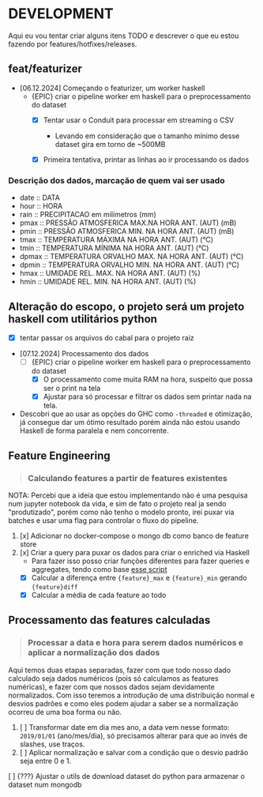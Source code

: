 # DEVELOPMENT

Aqui eu vou tentar criar alguns itens TODO e descrever o que eu estou fazendo por features/hotfixes/releases.

## feat/featurizer

* [06.12.2024] Começando o featurizer, um worker haskell
    - {EPIC} criar o pipeline worker em haskell para o preprocessamento do dataset
        - [x] Tentar usar o Conduit para processar em streaming o CSV
            - Levando em consideração que o tamanho mínimo desse dataset gira em torno de ~500MB
        - [x] Primeira tentativa, printar as linhas ao ir processando os dados


### Descrição dos dados, marcação de quem vai ser usado

- date :: DATA
- hour :: HORA
- rain :: PRECIPITACAO em milímetros (mm)
- pmax :: PRESSÃO ATMOSFERICA MAX.NA HORA ANT. (AUT) (mB)
- pmin :: PRESSÃO ATMOSFERICA MIN. NA HORA ANT. (AUT) (mB)
- tmax :: TEMPERATURA MÁXIMA NA HORA ANT. (AUT) (°C)
- tmin :: TEMPERATURA MÍNIMA NA HORA ANT. (AUT) (°C)
- dpmax :: TEMPERATURA ORVALHO MAX. NA HORA ANT. (AUT) (°C)
- dpmin :: TEMPERATURA ORVALHO MIN. NA HORA ANT. (AUT) (°C)
- hmax :: UMIDADE REL. MAX. NA HORA ANT. (AUT) (%)
- hmin :: UMIDADE REL. MIN. NA HORA ANT. (AUT) (%)


## Alteração do escopo, o projeto será um projeto haskell com utilitários python
- [x] tentar passar os arquivos do cabal para o projeto raiz


* [07.12.2024] Processamento dos dados
    - [ ] {EPIC} criar o pipeline worker em haskell para o preprocessamento do dataset
        - [x] O processamento come muita RAM na hora, suspeito que possa ser o print na tela
        - [x] Ajustar para só processar e filtrar os dados sem printar nada na tela.

* Descobri que ao usar as opções do GHC como `-threaded` e otimização, já consegue dar um ótimo resultado porém ainda não estou usando Haskell de forma paralela e nem concorrente.

## Feature Engineering
>### Calculando features a partir de features existentes

NOTA: Percebi que a ideia que estou implementando não é uma pesquisa num jupyter notebook da vida, e sim de fato o projeto real ja sendo "produtizado", porém como não tenho o modelo pronto, irei puxar via batches e usar uma flag para controlar o fluxo do pipeline.

1. [x] Adicionar no docker-compose o mongo db como banco de feature store
2. [x] Criar a query para puxar os dados para criar o enriched via Haskell
    - Para fazer isso posso criar funções diferentes para fazer queries e aggregates, tendo como base [esse script](scripts/mongo_enrich.js)
    - [x] Calcular a diferença entre `{feature}_max` e `{feature}_min` gerando `{feature}diff`
    - [x] Calcular a média de cada feature ao todo

## Processamento das features calculadas
>### Processar a data e hora para serem dados numéricos e aplicar a normalização dos dados

Aqui temos duas etapas separadas, fazer com que todo nosso dado calculado seja dados numéricos (pois só calculamos as features numéricas), e fazer com que nossos dados sejam devidamente normalizados. Com isso teremos a introdução de uma distribuição normal e desvios padrões e como eles podem ajudar a saber se a normalização ocorreu de uma boa forma ou não.

1. [ ] Transformar date em dia mes ano, a data vem nesse formato: `2019/01/01` (ano/mes/dia), só precisamos alterar para que ao invés de slashes, use traços.
2. [ ] Aplicar normalização e salvar com a condição que o desvio padrão seja entre 0 e 1.


[  ] {???} Ajustar o utils de download dataset do python para armazenar o dataset num mongodb

